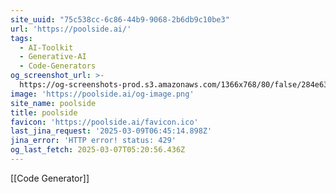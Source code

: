 ```yaml
---
site_uuid: "75c538cc-6c86-44b9-9068-2b6db9c10be3"
url: 'https://poolside.ai/'
tags:
  - AI-Toolkit
  - Generative-AI
  - Code-Generators
og_screenshot_url: >-
  https://og-screenshots-prod.s3.amazonaws.com/1366x768/80/false/284e639fd4113edf40c0dfa044e29f462415d40178ee225fdfaa3d69b0737fd8.jpeg
image: 'https://poolside.ai/og-image.png'
site_name: poolside
title: poolside
favicon: 'https://poolside.ai/favicon.ico'
last_jina_request: '2025-03-09T06:45:14.898Z'
jina_error: 'HTTP error! status: 429'
og_last_fetch: 2025-03-07T05:20:56.436Z
---
```

[[Code Generator]]
